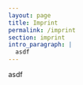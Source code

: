 ```yaml
---
layout: page
title: Imprint
permalink: /imprint
section: imprint
intro_paragraph: | 
  asdf
---
```

asdf